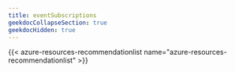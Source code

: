 ```yaml
---
title: eventSubscriptions
geekdocCollapseSection: true
geekdocHidden: true
---
```


{{< azure-resources-recommendationlist name="azure-resources-recommendationlist" >}}
